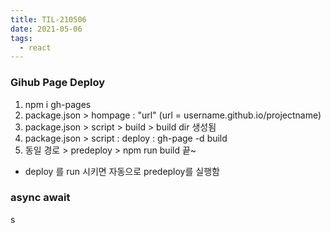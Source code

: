 ```yaml
---
title: TIL-210506
date: 2021-05-06
tags:
  - react
---
```


### Gihub Page Deploy

1. npm i gh-pages
2. package.json > hompage : "url" (url = username.github.io/projectname)
3. package.json > script > build > build dir 생성됨
4. package.json > script : deploy : gh-page -d build
5. 동일 경로 > predeploy > npm run build
   끝~

- deploy 를 run 시키면 자동으로 predeploy를 실행함

### async await

s
